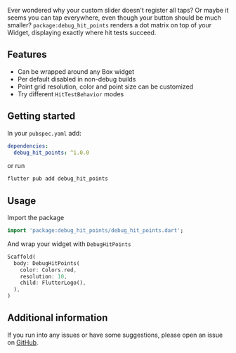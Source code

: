 Ever wondered why your custom slider doesn't register all taps? Or maybe it seems you can tap everywhere, even though your button should be much smaller?
`package:debug_hit_points` renders a dot matrix on top of your Widget, displaying exactly where hit tests succeed.

## Features

- Can be wrapped around any Box widget
- Per default disabled in non-debug builds
- Point grid resolution, color and point size can be customized
- Try different `HitTestBehavior` modes

## Getting started

In your `pubspec.yaml` add:

```yaml
dependencies:
  debug_hit_points: ^1.0.0
```

or run

```bash
flutter pub add debug_hit_points
```

## Usage

Import the package
```dart
import 'package:debug_hit_points/debug_hit_points.dart';
```

And wrap your widget with `DebugHitPoints`
```dart
Scaffold(
  body: DebugHitPoints(
    color: Colors.red,
    resolution: 10,
    child: FlutterLogo(),
  ),
)
```

## Additional information

If you run into any issues or have some suggestions, please open an issue on [GitHub](https://github.com/benthillerkus/debug_hit_points/issues).
